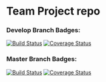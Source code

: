 # Team Project repo

### Develop Branch Badges:
[![Build Status](https://app.travis-ci.com/gcivil-nyu-org/INET-Monday-Fall2023-Team-5.svg?branch=develop)](https://app.travis-ci.com/gcivil-nyu-org/INET-Monday-Fall2023-Team-5)
[![Coverage Status](https://coveralls.io/repos/github/gcivil-nyu-org/INET-Monday-Fall2023-Team-5/badge.svg?branch=develop)](https://coveralls.io/github/gcivil-nyu-org/INET-Monday-Fall2023-Team-5?branch=develop)
### Master Branch Badges:
[![Build Status](https://app.travis-ci.com/gcivil-nyu-org/INET-Monday-Fall2023-Team-5.svg?branch=master)](https://app.travis-ci.com/gcivil-nyu-org/INET-Monday-Fall2023-Team-5)
[![Coverage Status](https://coveralls.io/repos/github/gcivil-nyu-org/INET-Monday-Fall2023-Team-5/badge.svg?branch=master)](https://coveralls.io/github/gcivil-nyu-org/INET-Monday-Fall2023-Team-5?branch=master)

